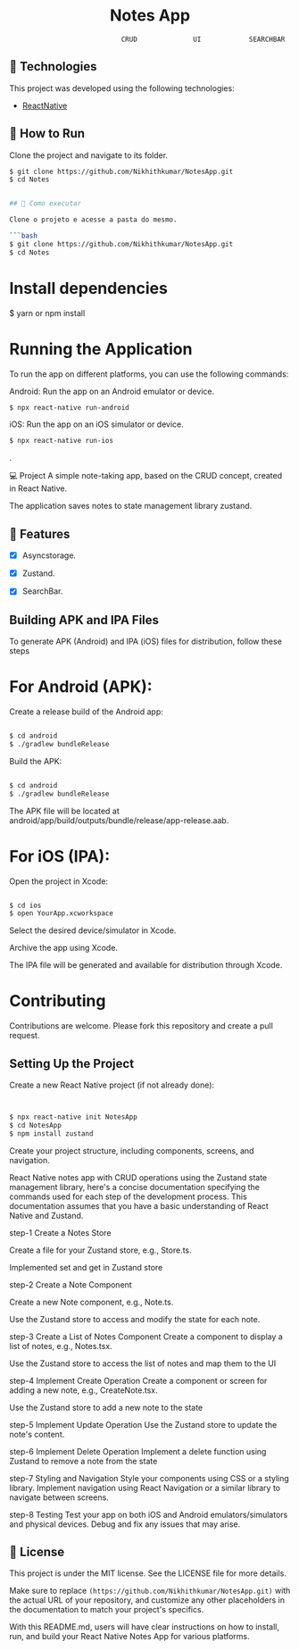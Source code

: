 <div align="center">
    <h1> Notes App</h1>
</div>


                                CRUD              UI            SEARCHBAR 

## 🧪 Technologies

This project was developed using the following technologies:
- [ReactNative](https://reactnative.dev/)

## 🚀 How to Run

Clone the project and navigate to its folder.

```bash
$ git clone https://github.com/Nikhithkumar/NotesApp.git
$ cd Notes


## 🚀 Como executar

Clone o projeto e acesse a pasta do mesmo.

```bash
$ git clone https://github.com/Nikhithkumar/NotesApp.git
$ cd Notes
```

# Install dependencies
$ yarn or npm install

# Running the Application
To run the app on different platforms, you can use the following commands:

Android: Run the app on an Android emulator or device.

```bash
$ npx react-native run-android

```
iOS: Run the app on an iOS simulator or device.

```bash
$ npx react-native run-ios

```
.

💻 Project
A simple note-taking app, based on the CRUD concept, created in React Native.

The application saves notes to state management library zustand.



## 🌟 Features

- [x] Asyncstorage.

- [x] Zustand.

- [x] SearchBar.

## Building APK and IPA Files

To generate APK (Android) and IPA (iOS) files for distribution, follow these steps

# For Android (APK):
Create a release build of the Android app:

```bash

$ cd android
$ ./gradlew bundleRelease

```

Build the APK:

```bash

$ cd android
$ ./gradlew bundleRelease

```
The APK file will be located at android/app/build/outputs/bundle/release/app-release.aab.

# For iOS (IPA):
Open the project in Xcode:

```bash

$ cd ios
$ open YourApp.xcworkspace

```
Select the desired device/simulator in Xcode.

Archive the app using Xcode.

The IPA file will be generated and available for distribution through Xcode.

# Contributing
Contributions are welcome. Please fork this repository and create a pull request.

## Setting Up the Project
Create a new React Native project (if not already done):

```bash


$ npx react-native init NotesApp
$ cd NotesApp
$ npm install zustand
```

Create your project structure, including components, screens, and navigation.


React Native notes app with CRUD operations using the Zustand state management library, here's a concise documentation specifying the commands used for each step of the development process. This documentation assumes that you have a basic understanding of React Native and Zustand.

step-1 Create a Notes Store

Create a file for your Zustand store, e.g., Store.ts.
 
Implemented set and get in Zustand store

step-2 Create a Note Component

Create a new Note component, e.g., Note.ts.

Use the Zustand store to access and modify the state for each note.

step-3 Create a List of Notes Component
Create a component to display a list of notes, e.g., Notes.tsx.

Use the Zustand store to access the list of notes and map them to the UI

step-4 Implement Create Operation
Create a component or screen for adding a new note, e.g., CreateNote.tsx.

Use the Zustand store to add a new note to the state

step-5 Implement Update Operation
Use the Zustand store to update the note's content.

step-6 Implement Delete Operation
Implement a delete function using Zustand to remove a note from the state

step-7 Styling and Navigation
Style your components using CSS or a styling library.
Implement navigation using React Navigation or a similar library to navigate between screens.

step-8 Testing
Test your app on both iOS and Android emulators/simulators and physical devices.
Debug and fix any issues that may arise.

## 📝 License

This project is under the MIT license. See the LICENSE file for more details.

Make sure to replace `(https://github.com/Nikhithkumar/NotesApp.git)` with the actual URL of your repository, and customize any other placeholders in the documentation to match your project's specifics.

With this README.md, users will have clear instructions on how to install, run, and build your React Native Notes App for various platforms.
